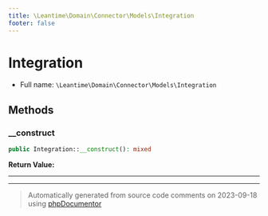 ```yaml
---
title: \Leantime\Domain\Connector\Models\Integration
footer: false
---
```


# Integration





* Full name: `\Leantime\Domain\Connector\Models\Integration`



## Methods

### __construct



```php
public Integration::__construct(): mixed
```









**Return Value:**





---


---
> Automatically generated from source code comments on 2023-09-18 using [phpDocumentor](http://www.phpdoc.org/)
